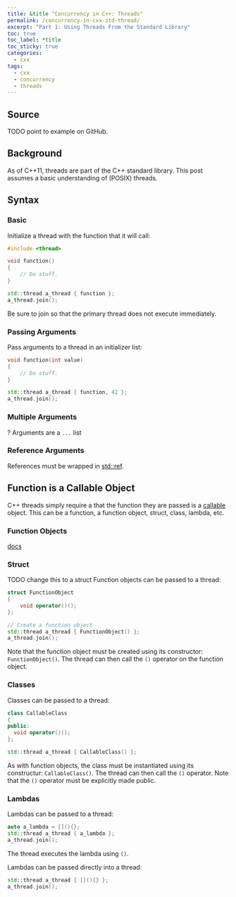 ```yaml
---
title: &title "Concurrency in C++: Threads"
permalink: /concurrency-in-cxx-std-thread/
excerpt: "Part 1: Using Threads From the Standard Library"
toc: true
toc_label: *title
toc_sticky: true
categories:
  - cxx
tags:
  - cxx
  - concurrency
  - threads
---
```


## Source

TODO point to example on GitHub.


## Background

As of C++11, threads are part of the C++ standard library.
This post assumes a basic understanding of (POSIX) threads.


## Syntax


### Basic

Initialize a thread with the function that it will call:

```c++
#include <thread>

void function()
{
    // Do stuff.
}

std::thread a_thread { function };
a_thread.join();
```

Be sure to join so that the primary thread does not execute immediately.


### Passing Arguments

Pass arguments to a thread in an initializer list:
```c++
void function(int value)
{
    // Do stuff.
}

std::thread a_thread { function, 42 };
a_thread.join();
```


### Multiple Arguments

?
Arguments are a `...` list


### Reference Arguments

References must be wrapped in [std::ref](https://en.cppreference.com/w/cpp/utility/functional/ref).


## Function is a Callable Object

C++ threads simply require a that the function they are passed is a
[callable](https://en.cppreference.com/w/cpp/named_req/Callable) object.
This can be a function, a function object, struct,
class, lambda, etc.


### Function Objects

[docs](https://en.cppreference.com/w/cpp/utility/functional)


### Struct

TODO change this to a struct
Function objects can be passed to a thread:

```c++
struct FunctionObject
{
    void operator()();
};

// Create a function object
std::thread a_thread { FunctionObject() };
a_thread.join();
```

Note that the function object must be created using its constructor: `FunctionObject()`.
The thread can then call the `()` operator on the function object.


### Classes

Classes can be passed to a thread:

```c++
class CallableClass
{
public:
  void operator()();
};

std::thread a_thread { CallableClass() };
```

As with function objects, the class must be instantiated using its constructur:
`CallableClass()`. The thread can then call the `()` operator.
Note that the `()` operator must be explicitly made public.


### Lambdas

Lambdas can be passed to a thread:

```c++
auto a_lambda = [](){};
std::thread a_thread { a_lambda };
a_thread.join();
```

The thread executes the lambda using `()`.

Lambdas can be passed directly into a thread:

```c++
std::thread a_thread { [](){} };
a_thread.join();
```
